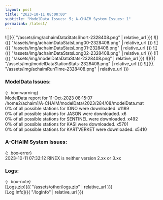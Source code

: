 ```yaml
---
layout: post
title: "2023-10-11 08:00:00"
subtitle: "ModelData Issues: 5; A-CHAIM System Issues: 1"
permalink: /latest/
---
```


![]({{ "/assets/img/achaimDataStatsShort-2328408.png" | relative_url }})
![]({{ "/assets/img/achaimDataStatsLong00-2328408.png" | relative_url }})
![]({{ "/assets/img/achaimDataStatsLong01-2328408.png" | relative_url }})
![]({{ "/assets/img/achaimDataStatsLong02-2328408.png" | relative_url }})
![]({{ "/assets/img/modelDataDataStats-2328408.png" | relative_url }})
![]({{ "/assets/img/modelDataStationStats-2328408.png" | relative_url }})
![]({{ "/assets/img/achaimRunTime-2328408.png" | relative_url }})


### ModelData Issues:  
  
{: .box-warning}  
 ModelData report for 11-Oct-2023 08:15:07   
 /home2/achaim1/A-CHAIM/modelData/2023/284/08/modelData.mat   
 0% of all possible stations for IONO were downloaded. x1189   
 0% of all possible stations for JASON were downloaded. x6   
 0% of all possible stations for SENTINEL were downloaded. x492   
 0% of all possible stations for KASI were downloaded. x5701   
 0% of all possible stations for KARTVERKET were downloaded. x5410   
  
### A-CHAIM System Issues:  
  
{: .box-error}  
2023-10-11 07:32:12 RINEX is neither version 2.xx or 3.xx  

### Logs:  
  
{: .box-note}  
[Logs.zip]({{ "/assets/other/logs.zip" | relative_url }})  
[Log Info]({{ "/logInfo" | relative_url }})  
